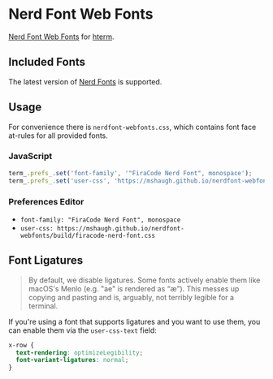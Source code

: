 # Nerd Font Web Fonts

[Nerd Font Web Fonts][nerdfonts] for [hterm][hterm].

## Included Fonts

The latest version of [Nerd Fonts][nerdfonts] is supported.

## Usage

For convenience there is `nerdfont-webfonts.css`, which contains font face
at-rules for all provided fonts.

### JavaScript

```javascript
term_.prefs_.set('font-family', '"FiraCode Nerd Font", monospace');
term_.prefs_.set('user-css', 'https://mshaugh.github.io/nerdfont-webfonts/build/firacode-nerd-font.css');
```

### Preferences Editor

* `font-family: "FiraCode Nerd Font", monospace`
* `user-css: https://mshaugh.github.io/nerdfont-webfonts/build/firacode-nerd-font.css`

## Font Ligatures

> By default, we disable ligatures. Some fonts actively enable them like
> macOS's Menlo (e.g. "ae" is rendered as “æ”). This messes up copying and
> pasting and is, arguably, not terribly legible for a terminal.

If you're using a font that supports ligatures and you want to use them, you
can enable them via the `user-css-text` field:

```css
x-row {
  text-rendering: optimizeLegibility;
  font-variant-ligatures: normal;
}
```


[hterm]: https://chromium.googlesource.com/apps/libapps/+/master/hterm
[nerdfonts]: https://www.nerdfonts.com/
